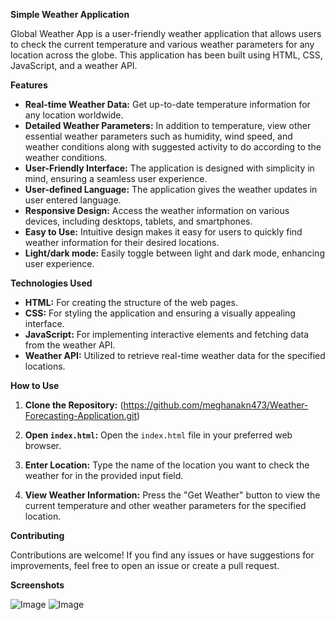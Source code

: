 **Simple Weather Application**

Global Weather App is a user-friendly weather application that allows users to check the current temperature and various weather parameters for any location across the globe. 
This application has been built using HTML, CSS, JavaScript, and a weather API.

**Features**
- **Real-time Weather Data:** Get up-to-date temperature information for any location worldwide.
- **Detailed Weather Parameters:** In addition to temperature, view other essential weather parameters such as humidity, wind speed, and weather conditions
  along with suggested activity to do according to the weather conditions.
- **User-Friendly Interface:** The application is designed with simplicity in mind, ensuring a seamless user experience.
- **User-defined Language:** The application gives the weather updates in user entered language.
- **Responsive Design:** Access the weather information on various devices, including desktops, tablets, and smartphones.
- **Easy to Use:** Intuitive design makes it easy for users to quickly find weather information for their desired locations.
- **Light/dark mode:** Easily toggle between light and dark mode, enhancing user experience.

**Technologies Used**
- **HTML:** For creating the structure of the web pages.
- **CSS:** For styling the application and ensuring a visually appealing interface.
- **JavaScript:** For implementing interactive elements and fetching data from the weather API.
- **Weather API:** Utilized to retrieve real-time weather data for the specified locations.

**How to Use**

1. **Clone the Repository:**
(https://github.com/meghanakn473/Weather-Forecasting-Application.git)
3. **Open `index.html`:**
Open the `index.html` file in your preferred web browser.

4. **Enter Location:**
Type the name of the location you want to check the weather for in the provided input field.

5. **View Weather Information:**
Press the "Get Weather" button to view the current temperature and other weather parameters for the specified location.

**Contributing**

Contributions are welcome! If you find any issues or have suggestions for improvements, feel free to open an issue or create a pull request.

**Screenshots**

 ![Image](https://github.com/user-attachments/assets/4dd53c66-2efc-4f93-86a5-325a6b7f4926)
 ![Image](https://github.com/user-attachments/assets/f4cf5122-7410-4510-9c37-61d04ca6116f)





  
